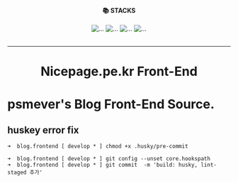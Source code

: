 <div align="center">

<div style="text-align: center;"><h4>📚 STACKS</h4></div>

<div style="text-align: center;">

<img src="https://img.shields.io/badge/javascript-F7DF1E?style=for-the-badge&logo=javascript&logoColor=black" alt="...">
<img src="https://img.shields.io/badge/Next.js-F7DF1E?style=for-the-badge&logo=Next.js&logoColor=black" alt="...">
<img src="https://img.shields.io/badge/Typescript-3178C6?style=for-the-badge&logo=Typescript&logoColor=white" alt="..."/>
<img src="https://img.shields.io/badge/Tailwind CSS-06B6D4?style=for-the-badge&logo=Tailwind CSS&logoColor=white" alt="..."/>
</div>

<br />
<hr />

<h1 style="text-align: center;">Nicepage.pe.kr Front-End</h1>
</div>

# psmever's Blog Front-End Source.

## huskey error fix

```
➜  blog.frontend [ develop * ] chmod +x .husky/pre-commit

➜  blog.frontend [ develop * ] git config --unset core.hookspath
➜  blog.frontend [ develop * ] git commit  -m 'build: husky, lint-staged 추가'

```
